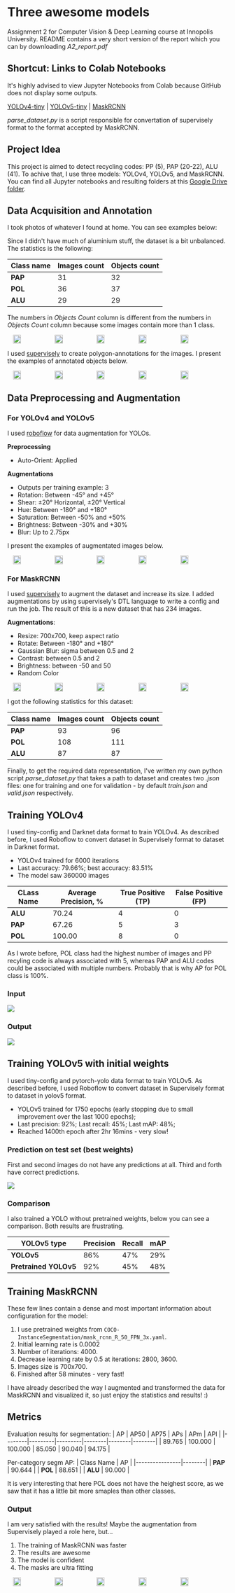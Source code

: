 # Three awesome models

Assignment 2 for Computer Vision &amp; Deep Learning course at Innopolis University. README contains a very short version of the report which you can by downloading _A2_report.pdf_

## Shortcut: Links to Colab Notebooks

It's highly advised to view Jupyter Notebooks from Colab because GitHub does not display some outputs.

[YOLOv4-tiny](https://colab.research.google.com/drive/1wYGkd6upzia8fPyI-Ft6TA2_ASqCqhou?usp=sharing) |
[YOLOv5-tiny](https://colab.research.google.com/drive/1t-sz0c1Jal0283zRVZLB_wBa-pdkfeRM?usp=sharing) |
[MaskRCNN](https://colab.research.google.com/drive/10N_UdY9q9dUKKxfRsnpGJpAbRoeMrIoK?usp=sharing)

_parse_dataset.py_ is a script responsible for convertation of supervisely format to the format accepted by MaskRCNN.

## Project Idea

This project is aimed to detect recycling codes: PP (5), PAP (20-22), ALU (41). To achive that, I use three models: YOLOv4, YOLOv5, and MaskRCNN. You can find all Jupyter notebooks and resulting folders at this [Google Drive folder](https://drive.google.com/drive/folders/1gHMC1etvBosvCI_ABcaIyHHHY1AYIrHd?usp=sharing).

## Data Acquisition and Annotation

I took photos of whatever I found at home. You can see examples below:

Since I didn't have much of aluminium stuff, the dataset is a bit unbalanced. The statistics is the following:

| Class name     | Images count | Objects count |
| -------------- | ------------ | ------------- |
| **PAP**        | 31           | 32            |
| **POL**        | 36           | 37            |
| **ALU**        | 29           | 29            |

The numbers in _Objects Count_ column is different from the numbers in _Objects Count_ column because some images contain more than 1 class.

<div style="display: flex; align-items: center; justify-content: center;">
<img src="images/1.jpg" style="width: 19%;"/>
<img src="images/2.jpg" style="width: 19%;"/>
<img src="images/3.jpg" style="width: 19%;"/>
<img src="images/4.jpg" style="width: 19%;"/>
<img src="images/5.jpg" style="width: 19%;"/>
</div>

I used [supervisely](https://app.supervise.ly/) to create polygon-annotations for the images. I present the examples of annotated objects below.

<div style="display: flex; align-items: center; justify-content: center;">
<img src="images/1_a.png" style="width: 19%;"/>
<img src="images/2_a.png" style="width: 19%;"/>
<img src="images/3_a.png" style="width: 19%;"/>
<img src="images/4_a.png" style="width: 19%;"/>
<img src="images/5_a.png" style="width: 19%;"/>
</div>

## Data Preprocessing and Augmentation

### For YOLOv4 and YOLOv5
I used [roboflow](https://roboflow.com/) for data augmentation for YOLOs.

**Preprocessing**
- Auto-Orient: Applied

**Augmentations**
- Outputs per training example: 3
- Rotation: Between -45° and +45°
- Shear: ±20° Horizontal, ±20° Vertical
- Hue: Between -180° and +180°
- Saturation: Between -50% and +50%
- Brightness: Between -30% and +30%
- Blur: Up to 2.75px

I present the examples of augmentated images below.

<div style="display: flex; align-items: center; justify-content: center;">
<img src="images/1_r.png" style="width: 19%;"/>
<img src="images/2_r.png" style="width: 19%;"/>
<img src="images/3_r.png" style="width: 19%;"/>
<img src="images/4_r.png" style="width: 19%;"/>
<img src="images/5_r.png" style="width: 19%;"/>
</div>

### For MaskRCNN

I used [supervisely](https://app.supervise.ly/) to augment the dataset and increase its size. I added augmentations by using supervisely's DTL language to write a config and run the job. The result of this is a new dataset that has 234 images.

**Augmentations**:
- Resize: 700x700, keep aspect ratio
- Rotate: Between -180° and +180°
- Gaussian Blur: sigma between 0.5 and 2
- Contrast: between 0.5 and 2
- Brightness: between -50 and 50
- Random Color

<div style="display: flex; align-items: center; justify-content: center;">
<img src="images/1_s.png" style="width: 19%;"/>
<img src="images/2_s.png" style="width: 19%;"/>
<img src="images/3_s.png" style="width: 19%;"/>
<img src="images/4_s.png" style="width: 19%;"/>
<img src="images/5_s.png" style="width: 19%;"/>
</div>

I got the following statistics for this dataset:

| Class name     | Images count | Objects count |
| -------------- | ------------ | ------------- |
| **PAP**        | 93           | 96            |
| **POL**        | 108          | 111           |
| **ALU**        | 87           | 87            |

Finally, to get the required data representation, I've written my own python script _parse_dataset.py_ that takes a path to dataset and creates two _.json_ files: one for training and one for validation - by default _train.json_ and _valid.json_ respectively.

## Training YOLOv4

I used tiny-config and Darknet data format to train YOLOv4. As described before, I used Roboflow to convert dataset in Supervisely format to dataset in Darknet format.

- YOLOv4 trained for 6000 iterations
- Last accuracy: 79.66%; best accuracy: 83.51%
- The model saw 360000 images

| CLass Name | Average Precision, % | True Positive (TP) | False Positive (FP) |
| ---------- | -------------------- | ------------------ | ------------------- |
| **ALU**    | 70.24                | 4                  | 0                   |
| **PAP**    | 67.26                | 5                  | 3                   |
| **POL**    | 100.00               | 8                  | 0                   |

As I wrote before, POL class had the highest number of images and PP recyling code is always associated with 5, whereas PAP and ALU codes could be associated with multiple numbers. Probably that is why AP for POL class is 100%.

### Input

<img src="images/yolov4/yolov4_input.png"/>

### Output

<img src="images/yolov4/yolov4_output.png"/>

## Training YOLOv5 with initial weights

I used tiny-config and pytorch-yolo data format to train YOLOv5. As described before, I used Roboflow to convert dataset in Supervisely format to dataset in yolov5 format.

- YOLOv5 trained for 1750 epochs (early stopping due to small improvement over the last 1000 epochs);
- Last precision: 92%; Last recall: 45%; Last mAP: 48%;
- Reached 1400th epoch after 2hr 16mins - very slow!

### Prediction on test set (best weights)

First and second images do not have any predictions at all. Third and forth have correct predictions.

<img src="images/yolov5/pretrained_prediction.png"/>

### Comparison

I also trained a YOLO without pretrained weights, below you can see a comparison. Both results are frustrating.

| YOLOv5 type           | Precision | Recall | mAP  |
| --------------------- | --------- | ------ | ---- |
| **YOLOv5**            | 86%       | 47%    | 29%  |
| **Pretrained YOLOv5** | 92%       | 45%    | 48%  |


## Training MaskRCNN

These few lines contain a dense and most important information about configuration for the model:
1. I use pretrained weights from `COCO-InstanceSegmentation/mask_rcnn_R_50_FPN_3x.yaml`.
2. Initial learning rate is 0.0002
3. Number of iterations: 4000.
4. Decrease learning rate by 0.5 at iterations: 2800, 3600.
5. Images size is 700x700.
6. Finished after 58 minutes - very fast!

I have already described the way I augmented and transformed the data for MaskRCNN and visualized it, so just enjoy the statistics and results! :)

## Metrics

Evaluation results for segmentation:
|   AP   |  AP50   |  AP75   |  APs   |  APm   |  APl   |
|--------|---------|---------|--------|--------|--------|
| 89.765 | 100.000 | 100.000 | 85.050 | 90.040 | 94.175 |

Per-category segm AP:
| Class Name     | AP     |
|----------------|--------|
| **PAP**        | 90.644 |
| **POL**        | 88.651 |
| **ALU**        | 90.000 |

It is very interesting that here POL does not have the heighest score, as we saw that it has a little bit more smaples than other classes.

### Output

I am very satisfied with the results! Maybe the augmentation from Supervisely played a role here, but...
1. The training of MaskRCNN was faster
2. The results are awesome
3. The model is confident
4. The masks are ultra fitting

<div style="display: flex; align-items: center; justify-content: center;">
<img src="images/maskrcnn/pred1.png" style="width: 19%;"/>
<img src="images/maskrcnn/pred2.png" style="width: 19%;"/>
<img src="images/maskrcnn/pred3.png" style="width: 19%;"/>
<img src="images/maskrcnn/pred4.png" style="width: 19%;"/>
<img src="images/maskrcnn/pred5.png" style="width: 19%;"/>
</div>
